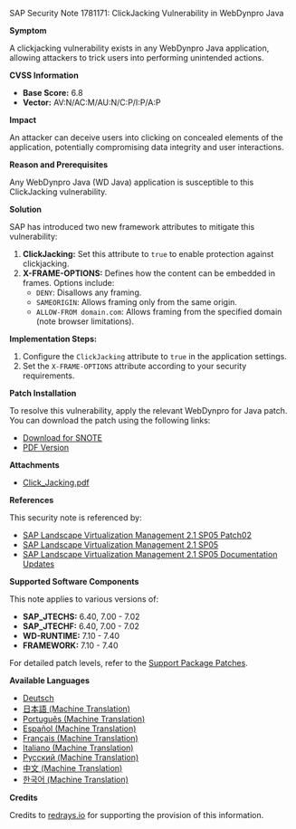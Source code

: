 SAP Security Note 1781171: ClickJacking Vulnerability in WebDynpro Java

**Symptom**

A clickjacking vulnerability exists in any WebDynpro Java application, allowing attackers to trick users into performing unintended actions.

**CVSS Information**

- **Base Score:** 6.8
- **Vector:** AV:N/AC:M/AU:N/C:P/I:P/A:P

**Impact**

An attacker can deceive users into clicking on concealed elements of the application, potentially compromising data integrity and user interactions.

**Reason and Prerequisites**

Any WebDynpro Java (WD Java) application is susceptible to this ClickJacking vulnerability.

**Solution**

SAP has introduced two new framework attributes to mitigate this vulnerability:

1. **ClickJacking:** Set this attribute to `true` to enable protection against clickjacking.
2. **X-FRAME-OPTIONS:** Defines how the content can be embedded in frames. Options include:
   - `DENY`: Disallows any framing.
   - `SAMEORIGIN`: Allows framing only from the same origin.
   - `ALLOW-FROM domain.com`: Allows framing from the specified domain (note browser limitations).

**Implementation Steps:**

1. Configure the `ClickJacking` attribute to `true` in the application settings.
2. Set the `X-FRAME-OPTIONS` attribute according to your security requirements.

**Patch Installation**

To resolve this vulnerability, apply the relevant WebDynpro for Java patch. You can download the patch using the following links:

- [Download for SNOTE](https://notesdownloads.sap.com/note/0040000017544732017)
- [PDF Version](https://userapps.support.sap.com/sap/support/sfm/notes/print/0001781171?language=en-US&token=989C2042FAFCDA054BC8FB06A472BF4C)

**Attachments**

- [Click_Jacking.pdf](https://userapps.support.sap.com/sap/support/sapnotes/public/services/attachment.htm?iv_key=012003146900000714092012&iv_version=0008&iv_guid=C4857F77EBDF284F9CB3E94218618C57)

**References**

This security note is referenced by:

- [SAP Landscape Virtualization Management 2.1 SP05 Patch02](https://me.sap.com/notes/2237432)
- [SAP Landscape Virtualization Management 2.1 SP05](https://me.sap.com/notes/2092694)
- [SAP Landscape Virtualization Management 2.1 SP05 Documentation Updates](https://me.sap.com/notes/2122043)

**Supported Software Components**

This note applies to various versions of:

- **SAP_JTECHS:** 6.40, 7.00 - 7.02
- **SAP_JTECHF:** 6.40, 7.00 - 7.02
- **WD-RUNTIME:** 7.10 - 7.40
- **FRAMEWORK:** 7.10 - 7.40

For detailed patch levels, refer to the [Support Package Patches](https://me.sap.com/notes/0001781171).

**Available Languages**

- [Deutsch](https://me.sap.com/notes/0001781171/D)
- [日本語 (Machine Translation)](https://me.sap.com/notes/0001781171/J)
- [Português (Machine Translation)](https://me.sap.com/notes/0001781171/P)
- [Español (Machine Translation)](https://me.sap.com/notes/0001781171/S)
- [Français (Machine Translation)](https://me.sap.com/notes/0001781171/F)
- [Italiano (Machine Translation)](https://me.sap.com/notes/0001781171/I)
- [Русский (Machine Translation)](https://me.sap.com/notes/0001781171/R)
- [中文 (Machine Translation)](https://me.sap.com/notes/0001781171/1)
- [한국어 (Machine Translation)](https://me.sap.com/notes/0001781171/3)

**Credits**

Credits to [redrays.io](https://redrays.io) for supporting the provision of this information.